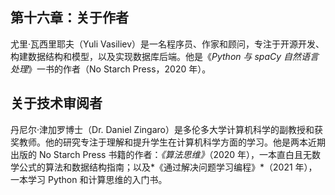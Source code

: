 ## 第十六章：关于作者

尤里·瓦西里耶夫（Yuli Vasiliev）是一名程序员、作家和顾问，专注于开源开发、构建数据结构和模型，以及实现数据库后端。他是《*Python 与 spaCy 自然语言处理*》一书的作者（No Starch Press，2020 年）。

## 关于技术审阅者

丹尼尔·津加罗博士（Dr. Daniel Zingaro）是多伦多大学计算机科学的副教授和获奖教师。他的研究专注于理解和提升学生在计算机科学方面的学习。他是两本近期出版的 No Starch Press 书籍的作者：*《算法思维》*（2020 年），一本直白且无数学公式的算法和数据结构指南；以及*《通过解决问题学习编程》*（2021 年），一本学习 Python 和计算思维的入门书。
